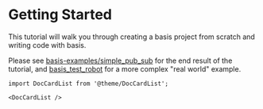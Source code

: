 # Getting Started
 
This tutorial will walk you through creating a basis project from scratch and writing code with basis.

Please see [basis-examples/simple_pub_sub](https://github.com/basis-robotics/basis-examples/tree/main/cpp/simple_pub_sub) for the end result of the tutorial, and [basis_test_robot](https://github.com/basis-robotics/basis_test_robot) for a more complex "real world" example.

```mdx-code-block
import DocCardList from '@theme/DocCardList';

<DocCardList />
```
